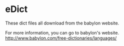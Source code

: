 eDict
=====

These dict files all download from the babylon website.

For more information, you can go to babylon's website.
http://www.babylon.com/free-dictionaries/languages/

